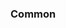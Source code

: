 <!-- Space: Projects -->
<!-- Parent: BaseTemplate -->
<!-- Title: Examples BaseTemplate -->
<!-- Label: Examples -->
<!-- Include: ./../disclaimer.md -->
<!-- Include: ac:toc -->

### Common
